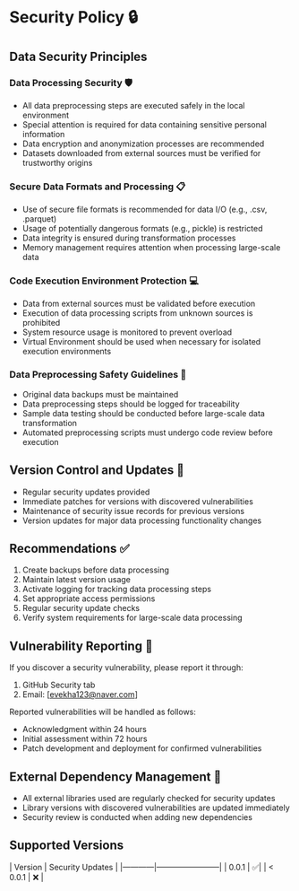 # Security Policy 🔒

## Data Security Principles

### Data Processing Security 🛡️
* All data preprocessing steps are executed safely in the local environment
* Special attention is required for data containing sensitive personal information
* Data encryption and anonymization processes are recommended
* Datasets downloaded from external sources must be verified for trustworthy origins

### Secure Data Formats and Processing 📋
* Use of secure file formats is recommended for data I/O (e.g., .csv, .parquet)
* Usage of potentially dangerous formats (e.g., pickle) is restricted
* Data integrity is ensured during transformation processes
* Memory management requires attention when processing large-scale data

### Code Execution Environment Protection 💻
* Data from external sources must be validated before execution
* Execution of data processing scripts from unknown sources is prohibited
* System resource usage is monitored to prevent overload
* Virtual Environment should be used when necessary for isolated execution environments

### Data Preprocessing Safety Guidelines 📝
* Original data backups must be maintained
* Data preprocessing steps should be logged for traceability
* Sample data testing should be conducted before large-scale data transformation
* Automated preprocessing scripts must undergo code review before execution

## Version Control and Updates 🔄
* Regular security updates provided
* Immediate patches for versions with discovered vulnerabilities
* Maintenance of security issue records for previous versions
* Version updates for major data processing functionality changes

## Recommendations ✅
1. Create backups before data processing
2. Maintain latest version usage
3. Activate logging for tracking data processing steps
4. Set appropriate access permissions
5. Regular security update checks
6. Verify system requirements for large-scale data processing

## Vulnerability Reporting 📝

If you discover a security vulnerability, please report it through:

1. GitHub Security tab
2. Email: [evekha123@naver.com]

Reported vulnerabilities will be handled as follows:
* Acknowledgment within 24 hours
* Initial assessment within 72 hours
* Patch development and deployment for confirmed vulnerabilities

## External Dependency Management 🔗
* All external libraries used are regularly checked for security updates
* Library versions with discovered vulnerabilities are updated immediately
* Security review is conducted when adding new dependencies

## Supported Versions

| Version | Security Updates |
|————|————————|
| 0.0.1   | :white_check_mark:|
| < 0.0.1 | :x:             |
